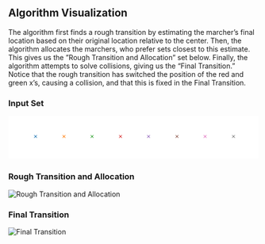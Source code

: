 ## Algorithm Visualization
The algorithm first finds a rough transition by estimating the marcher’s final location based on their original
location relative to the center. Then, the algorithm allocates the marchers, who prefer sets closest to this estimate.
This gives us the ”Rough Transition and Allocation” set below. Finally, the algorithm attempts to solve collisions,
giving us the “Final Transition.” Notice that the rough transition has switched the position of the red and green x’s,
causing a collision, and that this is fixed in the Final Transition.

### Input Set
![Input Set](assets/input_set.png "Input Set")
### Rough Transition and Allocation
![Rough Transition and Allocation](assets/rough_transition.png "Rough Transition and Allocation")
### Final Transition
![Final Transition](assets/final_transition.png "Final Transition")
